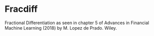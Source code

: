 # Fracdiff
Fractional Differentiation as seen in chapter 5 of Advances in Financial Machine Learning (2018) by M. Lopez de Prado. Wiley.
